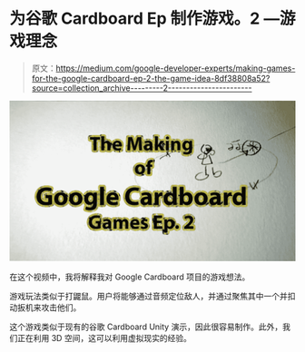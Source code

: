 # 为谷歌 Cardboard Ep 制作游戏。2 —游戏理念

> 原文：<https://medium.com/google-developer-experts/making-games-for-the-google-cardboard-ep-2-the-game-idea-8df38808a52?source=collection_archive---------2----------------------->

![](img/73aa87831262d9152ae8999e449914cd.png)

在这个视频中，我将解释我对 Google Cardboard 项目的游戏想法。

游戏玩法类似于打鼹鼠。用户将能够通过音频定位敌人，并通过聚焦其中一个并扣动扳机来攻击他们。

这个游戏类似于现有的谷歌 Cardboard Unity 演示，因此很容易制作。此外，我们正在利用 3D 空间，这可以利用虚拟现实的经验。